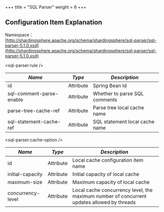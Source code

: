 +++
title = "SQL Parser"
weight = 6
+++

## Configuration Item Explanation

Namespace：[http://shardingsphere.apache.org/schema/shardingsphere/sql-parser/sql-parser-5.1.0.xsd](http://shardingsphere.apache.org/schema/shardingsphere/sql-parser/sql-parser-5.1.0.xsd)

\<sql-parser:rule />

| *Name*                   | *Type*    | *Description*           |
|--------------------------|-----------|----------------|
| id                       | Attribute | Spring Bean Id |
| sql-comment-parse-enable | Attribute | Whether to parse SQL comments    |
| parse-tree-cache-ref     | Attribute | Parse tree local cache name      |
| sql-statement-cache-ref  | Attribute | SQL statement local cache name   |

\<sql-parser:cache-option />

| *Name*                        | *Type* | *Description*               |
|-----------------------------| ----- |--------------------|
| id                          | Attribute  | Local cache configuration item name          |
| initial-capacity            | Attribute  | Initial capacity of local cache           |
| maximum-size                | Attribute  | Maximum capacity of local cache             |
| concurrency-level           | Attribute  | Local cache concurrency level, the maximum number of concurrent updates allowed by threads |
